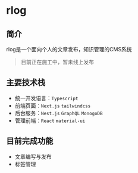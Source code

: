 # rlog
## 简介
rlog是一个面向个人的文章发布，知识管理的CMS系统
> 目前正在施工中，暂未线上发布
## 主要技术栈
- 统一开发语言：`Typescript`
- 前端页面：`Next.js` `tailwindcss`
- 后台服务：`Nest.js` `GraphQL` `MonogoDB`
- 管理前端：`React` `material-ui`
## 目前完成功能
- 文章编写与发布
- 标签管理
